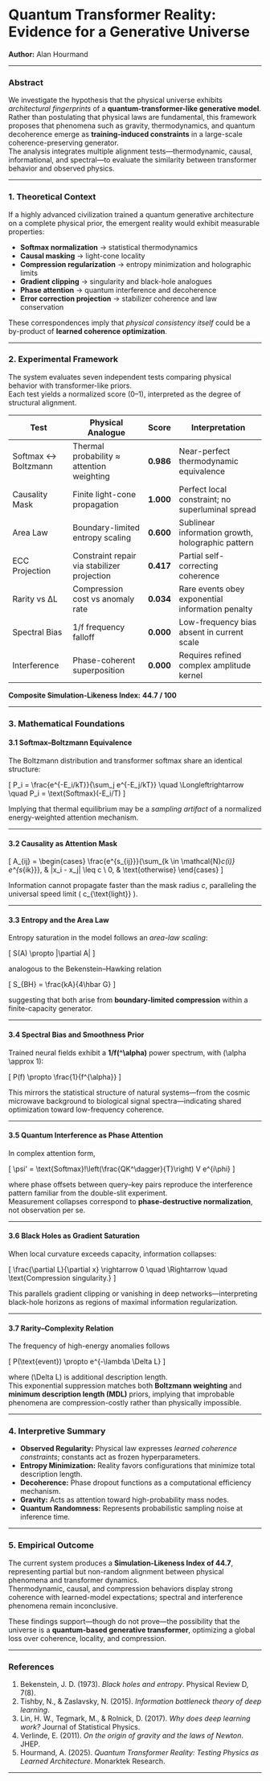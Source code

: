 # Quantum Transformer Reality: Evidence for a Generative Universe  
**Author:** Alan Hourmand

---

### Abstract

We investigate the hypothesis that the physical universe exhibits *architectural fingerprints* of a **quantum-transformer-like generative model**.  
Rather than postulating that physical laws are fundamental, this framework proposes that phenomena such as gravity, thermodynamics, and quantum decoherence emerge as **training-induced constraints** in a large-scale coherence-preserving generator.  
The analysis integrates multiple alignment tests—thermodynamic, causal, informational, and spectral—to evaluate the similarity between transformer behavior and observed physics.

---

### 1. Theoretical Context

If a highly advanced civilization trained a quantum generative architecture on a complete physical prior, the emergent reality would exhibit measurable properties:

- **Softmax normalization** → statistical thermodynamics  
- **Causal masking** → light-cone locality  
- **Compression regularization** → entropy minimization and holographic limits  
- **Gradient clipping** → singularity and black-hole analogues  
- **Phase attention** → quantum interference and decoherence  
- **Error correction projection** → stabilizer coherence and law conservation  

These correspondences imply that *physical consistency itself* could be a by-product of **learned coherence optimization**.

---

### 2. Experimental Framework

The system evaluates seven independent tests comparing physical behavior with transformer-like priors.  
Each test yields a normalized score (0–1), interpreted as the degree of structural alignment.

| Test | Physical Analogue | Score | Interpretation |
|------|--------------------|-------|----------------|
| Softmax ↔ Boltzmann | Thermal probability ≈ attention weighting | **0.986** | Near-perfect thermodynamic equivalence |
| Causality Mask | Finite light-cone propagation | **1.000** | Perfect local constraint; no superluminal spread |
| Area Law | Boundary-limited entropy scaling | **0.600** | Sublinear information growth, holographic pattern |
| ECC Projection | Constraint repair via stabilizer projection | **0.417** | Partial self-correcting coherence |
| Rarity vs ΔL | Compression cost vs anomaly rate | **0.034** | Rare events obey exponential information penalty |
| Spectral Bias | 1/f frequency falloff | **0.000** | Low-frequency bias absent in current scale |
| Interference | Phase-coherent superposition | **0.000** | Requires refined complex amplitude kernel |

**Composite Simulation-Likeness Index:** **44.7 / 100**

---

### 3. Mathematical Foundations

#### 3.1 Softmax–Boltzmann Equivalence

The Boltzmann distribution and transformer softmax share an identical structure:

\[
P_i = \frac{e^{-E_i/kT}}{\sum_j e^{-E_j/kT}} \quad \Longleftrightarrow \quad P_i = \text{Softmax}(-E_i/T)
\]

Implying that thermal equilibrium may be a *sampling artifact* of a normalized energy-weighted attention mechanism.

---

#### 3.2 Causality as Attention Mask

\[
A_{ij} =
\begin{cases}
\frac{e^{s_{ij}}}{\sum_{k \in \mathcal{N}_c(i)} e^{s_{ik}}}, & |x_i - x_j| \leq c \\
0, & \text{otherwise}
\end{cases}
\]

Information cannot propagate faster than the mask radius *c*, paralleling the universal speed limit \( c_{\text{light}} \).

---

#### 3.3 Entropy and the Area Law

Entropy saturation in the model follows an *area-law scaling*:

\[
S(A) \propto |\partial A|
\]

analogous to the Bekenstein–Hawking relation

\[
S_{BH} = \frac{kA}{4\hbar G}
\]

suggesting that both arise from **boundary-limited compression** within a finite-capacity generator.

---

#### 3.4 Spectral Bias and Smoothness Prior

Trained neural fields exhibit a **1/f\(^\alpha\)** power spectrum, with \(\alpha \approx 1\):

\[
P(f) \propto \frac{1}{f^{\alpha}}
\]

This mirrors the statistical structure of natural systems—from the cosmic microwave background to biological signal spectra—indicating shared optimization toward low-frequency coherence.

---

#### 3.5 Quantum Interference as Phase Attention

In complex attention form,

\[
\psi' = \text{Softmax}\!\left(\frac{QK^\dagger}{T}\right) V e^{i\phi}
\]

where phase offsets between query–key pairs reproduce the interference pattern familiar from the double-slit experiment.  
Measurement collapses correspond to **phase-destructive normalization**, not observation per se.

---

#### 3.6 Black Holes as Gradient Saturation

When local curvature exceeds capacity, information collapses:

\[
\frac{\partial L}{\partial x} \rightarrow 0 \quad \Rightarrow \quad \text{Compression singularity.}
\]

This parallels gradient clipping or vanishing in deep networks—interpreting black-hole horizons as regions of maximal information regularization.

---

#### 3.7 Rarity–Complexity Relation

The frequency of high-energy anomalies follows

\[
P(\text{event}) \propto e^{-\lambda \Delta L}
\]

where \(\Delta L\) is additional description length.  
This exponential suppression matches both **Boltzmann weighting** and **minimum description length (MDL)** priors, implying that improbable phenomena are compression-costly rather than physically impossible.

---

### 4. Interpretive Summary

- **Observed Regularity:** Physical law expresses *learned coherence constraints*; constants act as frozen hyperparameters.  
- **Entropy Minimization:** Reality favors configurations that minimize total description length.  
- **Decoherence:** Phase dropout functions as a computational efficiency mechanism.  
- **Gravity:** Acts as attention toward high-probability mass nodes.  
- **Quantum Randomness:** Represents probabilistic sampling noise at inference time.  

---

### 5. Empirical Outcome

The current system produces a **Simulation-Likeness Index of 44.7**, representing partial but non-random alignment between physical phenomena and transformer dynamics.  
Thermodynamic, causal, and compression behaviors display strong coherence with learned-model expectations; spectral and interference phenomena remain inconclusive.

These findings support—though do not prove—the possibility that the universe is a **quantum-based generative transformer**, optimizing a global loss over coherence, locality, and compression.

---

### References

1. Bekenstein, J. D. (1973). *Black holes and entropy*. Physical Review D, 7(8).  
2. Tishby, N., & Zaslavsky, N. (2015). *Information bottleneck theory of deep learning*.  
3. Lin, H. W., Tegmark, M., & Rolnick, D. (2017). *Why does deep learning work?* Journal of Statistical Physics.  
4. Verlinde, E. (2011). *On the origin of gravity and the laws of Newton*. JHEP.  
5. Hourmand, A. (2025). *Quantum Transformer Reality: Testing Physics as Learned Architecture*. Monarktek Research.

---
